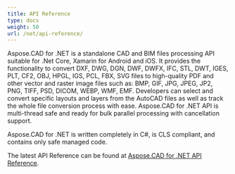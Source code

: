 ```yaml
---
title: API Reference
type: docs
weight: 50
url: /net/api-reference/
---
```


Aspose.CAD for .NET is a standalone CAD and BIM files processing API suitable for .Net Core, Xamarin for Android and iOS.
It provides the functionality to convert DXF, DWG, DGN, DWF, DWFX, IFC, STL, DWT, IGES, PLT, CF2, OBJ, HPGL, IGS, PCL, FBX, SVG files to high-quality PDF and other vector and raster image files such as: BMP, GIF, JPG, JPEG, JP2, PNG, TIFF, PSD, DICOM, WEBP, WMF, EMF.
Developers can select and convert specific layouts and layers from the AutoCAD files as well as track the whole file conversion process with ease.
Aspose.CAD for .NET API is multi-thread safe and ready for bulk parallel processing with cancellation support.

Aspose.CAD for .NET is written completely in C#, is CLS compliant, and contains only safe managed code.

The latest API Reference can be found at [Aspose.CAD for .NET API Reference](https://reference.aspose.com/cad/net/).